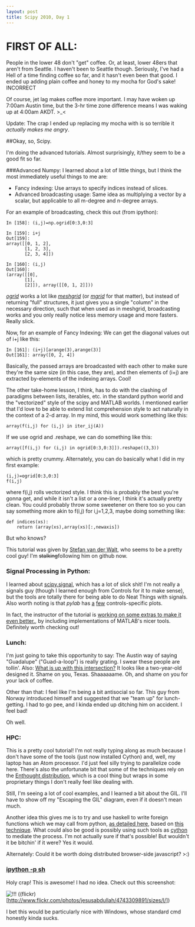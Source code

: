```yaml
---
layout: post
title: Scipy 2010, Day 1
---
```


# FIRST OF ALL:

People in the lower 48 don't "get" coffee. Or, at least, lower 48ers that aren't from Seattle. I haven't been to Seattle though.  Seriously, I've had a Hell of a time finding coffee so far, and it hasn't even been that good. I ended up adding  plain coffee and honey to my mocha for God's sake! INCORRECT

Of course, jet lag makes coffee more important. I may have woken up 7:00am Austin time, but the 3-hr time zone difference means I was waking up at 4:00am AKDT. >_<

Update: The crap I ended up replacing my mocha with is so terrible it *actually makes me angry*.

##Okay, so, Scipy.

I'm doing the advanced tutorials. Almost surprisingly, it/they seem to be a good fit so far.

###Advanced Numpy:
I learned about a lot of little things, but I think the most immediately useful things to me are:

* Fancy indexing: Use arrays to specify indices instead of slices.
* Advanced broadcasting usage: Same idea as multiplying a vector by a scalar, but applicable to all m-degree and n-degree arrays.

For an example of broadcasting, check this out (from ipython):

    In [158]: (i,j)=np.ogrid[0:3,0:3]
    
    In [159]: i+j
    Out[159]: 
    array([[0, 1, 2],
           [1, 2, 3],
           [2, 3, 4]])

    In [160]: (i,j)
    Out[160]: 
    (array([[0],
           [1],
           [2]]), array([[0, 1, 2]]))

[*ogrid*](http://docs.scipy.org/doc/numpy/reference/generated/numpy.ogrid.html) works a lot like [*meshgrid*](http://www.mathworks.com/access/helpdesk/help/techdoc/ref/meshgrid.html) (or [*mgrid*](http://docs.scipy.org/doc/numpy/reference/generated/numpy.mgrid.html) for that matter), but instead of returning "full" structures, it just gives you a single "column" in the necessary direction, such that when used as in meshgrid, broadcasting works and you only really notice less memory usage and more fasters. Really slick.

Now, for an example of Fancy Indexing: We can get the diagonal values out of i+j like this:

    In [161]: (i+j)[arange(3),arange(3)]
    Out[161]: array([0, 2, 4])

Basically, the passed arrays are broadcasted with each other to make sure they're the same size (in this case, they are), and then elements of (i+j) are extracted by-elements of the indexing arrays. Cool!

The other take-home lesson, I think, has to do with the clashing of paradigms between lists, iterables, etc. in the standard python world and the "vectorized" style of the scipy and MATLAB worlds. I mentioned earlier that I'd love to be able to extend list comprehension style to act naturally in the context of a 2-d array. In my mind, this would work something like this:

    array(f(i,j) for (i,j) in iter_ij(A))

If we use ogrid and .reshape, we can do something like this:

    array([f(i,j) for (i,j) in ogrid[0:3,0:3]]).reshape((3,3))

which is pretty crummy. Alternately, you can do basically what I did in my first example:

    (i,j)=ogrid[0:3,0:3]
    f(i,j)

where f(i,j) rolls vectorized style. I think this is probably the best you're gonna get, and while it isn't a list or a one-liner, I think it's actually pretty clean. You could probably throw some sweetener on there too so you can say something more akin to f(i,j) for i,j=1,2,3, maybe doing something like:

    def indices(xs):
        return (array(xs),array(xs)[:,newaxis])

But who knows?

This tutorial was given by [Stefan van der Walt](http://mentat.za.net/), who seems to be a pretty cool guy! I'm <s>stalking</s>following him on github now.


### Signal Processing in Python:

I learned about [scipy.signal](http://docs.scipy.org/doc/scipy/reference/signal.html), which has a lot of slick shit! I'm not really a signals guy (though I learned enough from Controls for it to make sense), but the tools are totally there for being able to do Neat Things with signals. Also worth noting is that *pylab* has [a](http://duckduckgo.com/?q=pyplot+psd) [few](http://mouseabuse.co.uk/blog/spectrogram-python) controls-specific plots.

In fact, the instructor of the tutorial is [working on some extras to make it even better.](http://python-control.sourceforge.net/), by including implementations of MATLAB's nicer tools. Definitely worth checking out!

### Lunch:

I'm just going to take this opportunity to say: The Austin way of saying "Guadalupe" ("Guad-a-loop") is really grating. I swear these people are tollin'. Also: [What is up with this intersection?](http://maps.google.com/maps?&ll=30.281718,-97.741798&spn=0.000427,0.00086&t=k&z=20) It looks like a two-year-old designed it. Shame on you, Texas. Shaaaaaame. Oh, and shame on you for your lack of coffee.

Other than that: I feel like I'm being a bit antisocial so far. This guy from Norway introduced himself and suggested that we "team up" for lunch-getting.  I had to go pee, and I kinda ended up ditching him on accident. I feel bad!

Oh well.

### HPC:

This is a pretty cool tutorial! I'm not really typing along as much because I don't have some of the tools (just now installed Cython) and, well, my laptop has an Atom processor. I'd just feel silly trying to parallelize code here. There's also the unfortunate bit that some of the techniques rely on the [Enthought distribution](http://www.enthought.com/products/epd.php), which is a cool thing but wraps in some proprietary things I don't really feel like dealing with.

Still, I'm seeing a lot of cool examples, and I learned a bit about the GIL. I'll have to show off my "Escaping the GIL" diagram, even if it doesn't mean much.

Another idea this gives me is to try and use haskell to write foreign functions which we may call from python, [as detailed here](http://wiki.python.org/moin/PythonVsHaskell), based on [this technique](http://weblog.haskell.cz/pivnik/building-a-shared-library-in-haskell/). What could also be good is possibly using such tools as [cython](http://cython.org/) to mediate the process. I'm not actually sure if that's possible! But wouldn't it be bitchin' if it were? Yes it would.

Alternately: Could it be worth doing distributed browser-side javascript? >:)

### [ipython -p sh](http://ipython.scipy.org/moin/Cookbook/ShProfile)

Holy crap! This is awesome! I had no idea. Check out this screenshot:

![!!!](http://farm5.static.flickr.com/4081/4743309891_80b0db9633.jpg)
((flickr)[http://www.flickr.com/photos/jesusabdullah/4743309891/sizes/l/])

I bet this would be particularly nice with Windows, whose standard cmd honestly kinda sucks.
